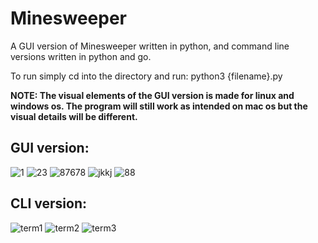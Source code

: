# Minesweeper
A GUI version of Minesweeper written in python, and command line versions written in python and go.

To run simply cd into the directory and run: python3 {filename}.py

**NOTE: The visual elements of the GUI version is made for linux and windows os.  The program will still work as intended on mac os but the visual details will be different.**

## GUI version:

![1](https://user-images.githubusercontent.com/86011312/135720802-e736356a-0228-4524-8866-8df05fa1cec3.PNG)
![23](https://user-images.githubusercontent.com/86011312/135722937-ef0b9c05-6655-463d-a180-ee9002785cd7.PNG)
![87678](https://user-images.githubusercontent.com/86011312/135722940-ce5731c5-b066-4e34-9786-4f2cc5828702.PNG)
![jkkj](https://user-images.githubusercontent.com/86011312/135722946-0a9cb77b-20fb-4def-8a0a-1a698147ed48.PNG) 
![88](https://user-images.githubusercontent.com/86011312/135722962-ada390ea-7aee-4d86-8233-4ce45e9c424f.PNG)

## CLI version:

![term1](https://user-images.githubusercontent.com/86011312/135724892-ac93bdb1-cea2-49d6-a119-d96033021919.PNG)
![term2](https://user-images.githubusercontent.com/86011312/135725249-bbbacd8d-d2e2-424d-80f5-a1b1b90b53f0.PNG)
![term3](https://user-images.githubusercontent.com/86011312/135725254-bd9543a4-455e-4bcd-8e26-f4a37f3b59ac.PNG)
